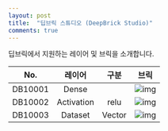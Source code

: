 ```yaml
---
layout: post
title:  "딥브릭 스튜디오 (DeepBrick Studio)"
comments: true
---
```

딥브릭에서 지원하는 레이어 및 브릭을 소개합니다.

|No.|레이어|구분|브릭|
|:-:|:-:|:-:|:-:|
|DB10001|Dense||![img](http://tykimos.github.com/Keras/warehouse/DeepBrick/Model_Recipe_Part_Dense.png)|
|DB10002|Activation|relu|![img](http://tykimos.github.com/Keras/warehouse/DeepBrick/Model_Recipe_Part_Activation_Relu.png)|
|DB10003|Dataset|Vector|![img](http://tykimos.github.com/Keras/warehouse/DeepBrick/Model_Recipe_Part_Dataset_Vector.png)|